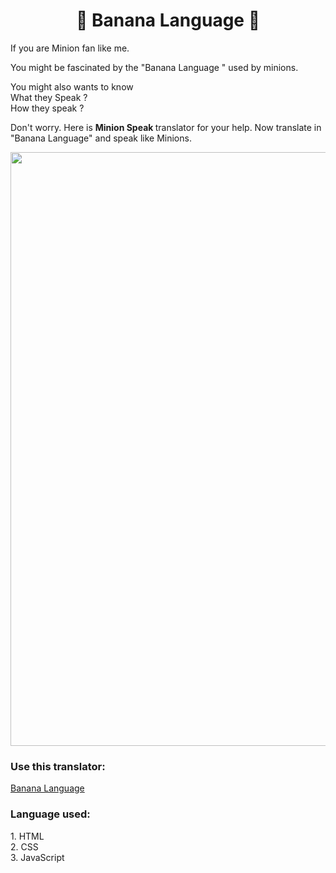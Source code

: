 <div align="center"><h1> 🍌 Banana Language 🍌 </h1></div>

<p> If you are Minion fan like me. </p>
<p> You might be fascinated by the "Banana Language " used by minions. </p>
<p> You might also wants to know <br/>
  What they Speak ? <br/> 
  How they speak ? <br/> </p>
  
<p>Don't worry. Here is <b> Minion Speak </b> translator for your help. Now translate in "Banana Language" and speak like Minions. </p>  


<img src="https://user-images.githubusercontent.com/81517284/121346564-e5c7cb00-c943-11eb-8120-ebc7797f1950.gif" width="950px">

<h3> Use this translator:</h3> <a href="https://bananalangage.netlify.app/">Banana Language</a>



<h3> Language used: </h3>
1. HTML<br/>
2. CSS<br/>
3. JavaScript<br/>


  
